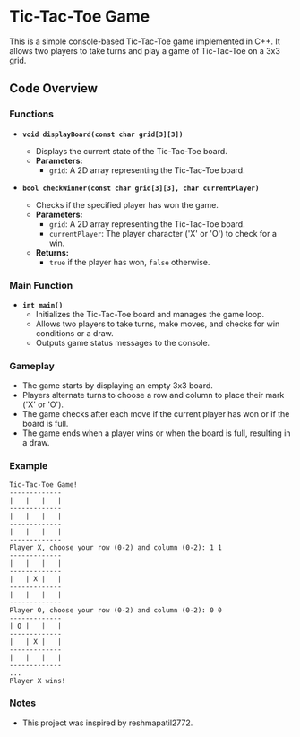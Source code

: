 # Tic-Tac-Toe Game

This is a simple console-based Tic-Tac-Toe game implemented in C++. It allows two players to take turns and play a game of Tic-Tac-Toe on a 3x3 grid.

## Code Overview

### Functions

- **`void displayBoard(const char grid[3][3])`**
  - Displays the current state of the Tic-Tac-Toe board.
  - **Parameters:**
    - `grid`: A 2D array representing the Tic-Tac-Toe board.

- **`bool checkWinner(const char grid[3][3], char currentPlayer)`**
  - Checks if the specified player has won the game.
  - **Parameters:**
    - `grid`: A 2D array representing the Tic-Tac-Toe board.
    - `currentPlayer`: The player character ('X' or 'O') to check for a win.
  - **Returns:**
    - `true` if the player has won, `false` otherwise.

### Main Function

- **`int main()`**
  - Initializes the Tic-Tac-Toe board and manages the game loop.
  - Allows two players to take turns, make moves, and checks for win conditions or a draw.
  - Outputs game status messages to the console.

### Gameplay

- The game starts by displaying an empty 3x3 board.
- Players alternate turns to choose a row and column to place their mark ('X' or 'O').
- The game checks after each move if the current player has won or if the board is full.
- The game ends when a player wins or when the board is full, resulting in a draw.

### Example
``` 
Tic-Tac-Toe Game!
-------------
|   |   |   |
-------------
|   |   |   |
-------------
|   |   |   |
-------------
Player X, choose your row (0-2) and column (0-2): 1 1
-------------
|   |   |   |
-------------
|   | X |   |
-------------
|   |   |   |
-------------
Player O, choose your row (0-2) and column (0-2): 0 0
-------------
| O |   |   |
-------------
|   | X |   |
-------------
|   |   |   |
-------------
...
Player X wins! 
```

### Notes
- This project was inspired by reshmapatil2772.
